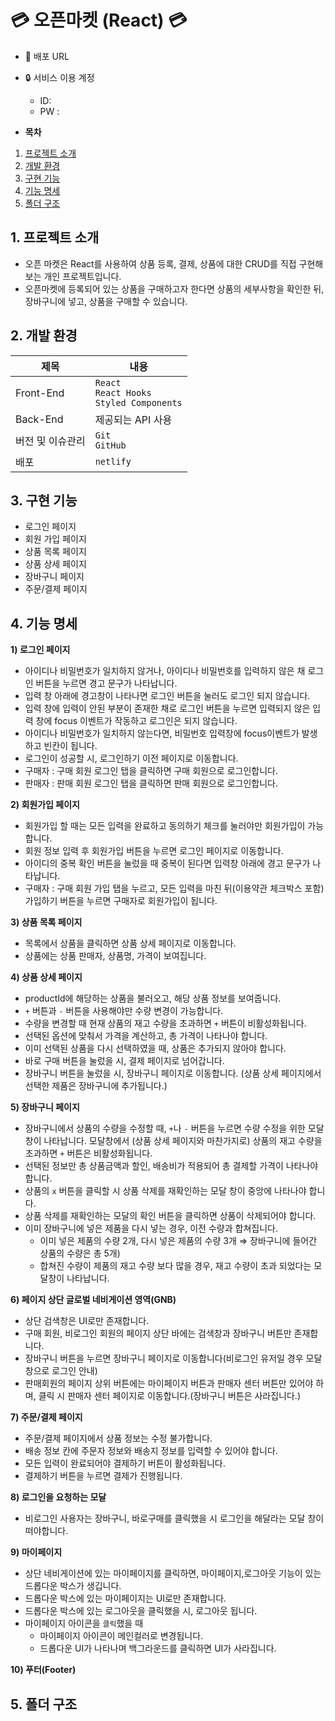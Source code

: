 # 💳 오픈마켓 (React) 💳
* 🔗 배포 URL
* 🔒 서비스 이용 계정
  - ID:
  - PW : 

* **목차**
1. [프로젝트 소개](#1-프로젝트-소개)
2. [개발 환경](#2-개발-환경)
3. [구현 기능](#3-구현-기능)
4. [기능 명세](#4-기능-명세)
5. [폴더 구조](#5-폴더-구조)

## 1. 프로젝트 소개
* 오픈 마켓은 React를 사용하여 상품 등록, 결제, 상품에 대한 CRUD를 직접 구현해보는 개인 프로젝트입니다.
* 오픈마켓에 등록되어 있는 상품을 구매하고자 한다면 상품의 세부사항을 확인한 뒤, 장바구니에 넣고, 상품을 구매할 수 있습니다.


## 2. 개발 환경

| 제목             | 내용                                               | 
| ---------------- | -------------------------------------------------- |
| Front-End        | `React` <br> `React Hooks`<br> `Styled Components` |
| Back-End         | 제공되는 API 사용                                  |
| 버전 및 이슈관리 | `Git`<br>`GitHub`                      |
|배포           |`netlify`|내용|

## 3. 구현 기능
- 로그인 페이지
- 회원 가입 페이지
- 상품 목록 페이지
- 상품 상세 페이지
- 장바구니 페이지
- 주문/결제 페이지

## 4. 기능 명세
**1) 로그인 페이지**

- 아이디나 비밀번호가 일치하지 않거나, 아이디나 비밀번호를 입력하지 않은 채 로그인 버튼을 누르면 경고 문구가 나타납니다.
- 입력 창 아래에 경고창이 나타나면 로그인 버튼을 눌러도 로그인 되지 않습니다.
- 입력 창에 입력이 안된 부분이 존재한 채로 로그인 버튼을 누르면 입력되지 않은 입력 창에 focus 이벤트가 작동하고 로그인은 되지 않습니다.
- 아이디나 비밀번호가 일치하지 않는다면, 비밀번호 입력창에 focus이벤트가 발생하고 빈칸이 됩니다.
- 로그인이 성공할 시, 로그인하기 이전 페이지로 이동합니다.
- 구매자 : 구매 회원 로그인 탭을 클릭하면 구매 회원으로 로그인합니다.
- 판매자 : 판매 회원 로그인 탭을 클릭하면 판매 회원으로 로그인합니다.

**2) 회원가입 페이지**

- 회원가입 할 때는 모든 입력을 완료하고 동의하기 체크를 눌러야만 회원가입이 가능합니다.
- 회원 정보 입력 후 회원가입 버튼을 누르면 로그인 페이지로 이동합니다.
- 아이디의 중복 확인 버튼을 눌렀을 때 중복이 된다면 입력창 아래에 경고 문구가 나타납니다.
- 구매자 : 구매 회원 가입 탭을 누르고, 모든 입력을 마친 뒤(이용약관 체크박스 포함) 가입하기 버튼을 누르면 구매자로 회원가입이 됩니다.

**3) 상품 목록 페이지**

- 목록에서 상품을 클릭하면 상품 상세 페이지로 이동합니다.
- 상품에는 상품 판매자, 상품명, 가격이 보여집니다.

**4) 상품 상세 페이지**

- productId에 해당하는 상품을 불러오고, 해당 상품 정보를 보여줍니다.
- `+` 버튼과 `-` 버튼을 사용해야만 수량 변경이 가능합니다.
- 수량을 변경할 때 현재 상품의 재고 수량을 초과하면 `+` 버튼이 비활성화됩니다.
- 선택된 옵션에 맞춰서 가격을 계산하고, 총 가격이 나타나야 합니다.
- 이미 선택된 상품을 다시 선택하였을 때, 상품은 추가되지 않아야 합니다.
- 바로 구매 버튼을 눌렀을 시, 결제 페이지로 넘어갑니다.
- 장바구니 버튼을 눌렀을 시, 장바구니 페이지로 이동합니다. (상품 상세 페이지에서 선택한 제품은 장바구니에 추가됩니다.)

**5) 장바구니 페이지**

- 장바구니에서 상품의 수량을 수정할 때, `+`나 `-` 버튼을 누르면 수량 수정을 위한 모달창이 나타납니다. 모달창에서 (상품 상세 페이지와 마찬가지로) 상품의 재고 수량을 초과하면 `+` 버튼은 비활성화됩니다.
- 선택된 정보만 총 상품금액과 할인, 배송비가 적용되어 총 결제할 가격이 나타나야 합니다.
- 상품의 `x` 버튼을 클릭할 시 상품 삭제를 재확인하는 모달 창이 중앙에 나타나야 합니다.
- 상품 삭제를 재확인하는 모달의 확인 버튼을 클릭하면 상품이 삭제되어야 합니다.
- 이미 장바구니에 넣은 제품을 다시 넣는 경우, 이전 수량과 합쳐집니다.
    - 이미 넣은 제품의 수량 2개, 다시 넣은 제품의 수량 3개 ⇒ 장바구니에 들어간 상품의 수량은 총 5개)
    - 합쳐진 수량이 제품의 재고 수량 보다 많을 경우, 재고 수량이 초과 되었다는 모달창이 나타납니다.

**6) 페이지 상단 글로벌 네비게이션 영역(GNB)**

- 상단 검색창은 UI로만 존재합니다.
- 구매 회원, 비로그인 회원의 페이지 상단 바에는 검색창과 장바구니 버튼만 존재합니다.
- 장바구니 버튼을 누르면 장바구니 페이지로 이동합니다(비로그인 유저일 경우 모달창으로 로그인 안내)
- 판매회원의 페이지 상위 버튼에는 마이페이지 버튼과 판매자 센터 버튼만 있어야 하며, 클릭 시 판매자 센터 페이지로 이동합니다.(장바구니 버튼은 사라집니다.)

**7) 주문/결제 페이지**

- 주문/결제 페이지에서 상품 정보는 수정 불가합니다.
- 배송 정보 칸에 주문자 정보와 배송지 정보를 입력할 수 있어야 합니다.
- 모든 입력이 완료되어야 결제하기 버튼이 활성화됩니다.
- 결제하기 버튼을 누르면 결제가 진행됩니다.

**8) 로그인을 요청하는 모달**

- 비로그인 사용자는 장바구니, 바로구매를 클릭했을 시 로그인을 해달라는 모달 창이 떠야합니다.

**9) 마이페이지** 

- 상단 네비게이션에 있는 마이페이지를 클릭하면, 마이페이지,로그아웃 기능이 있는 드롭다운 박스가 생깁니다.
- 드롭다운 박스에 있는 마이페이지는 UI로만 존재합니다.
- 드롭다운 박스에 있는 로그아웃을 클릭했을 시, 로그아웃 됩니다.
- 마이페이지 아이콘을 `클릭`했을 때 
  - 마이페이지 아이콘이 메인컬러로 변경됩니다.
  - 드롭다운 UI가 나타나며 백그라운드를 클릭하면 UI가 사라집니다.

**10) 푸터(Footer)**

## 5. 폴더 구조

